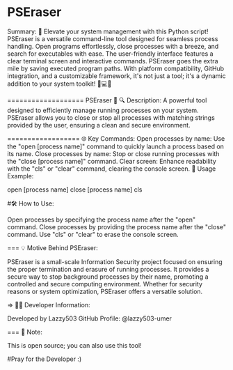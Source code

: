 PSEraser
==========

Summary:
🚀 Elevate your system management with this Python script! PSEraser is a versatile command-line tool designed for seamless process handling. Open programs effortlessly, close processes with a breeze, and search for executables with ease. The user-friendly interface features a clear terminal screen and interactive commands. PSEraser goes the extra mile by saving executed program paths. With platform compatibility, GitHub integration, and a customizable framework, it's not just a tool; it's a dynamic addition to your system toolkit! 🔧💻✨

===================
PSEraser 🚀
🔍 Description:
A powerful tool designed to efficiently manage running processes on your system. PSEraser allows you to close or stop all processes with matching strings provided by the user, ensuring a clean and secure environment.

==================
🌐 Key Commands:
Open processes by name: Use the "open [process name]" command to quickly launch a process based on its name.
Close processes by name: Stop or close running processes with the "close [process name]" command.
Clear screen: Enhance readability with the "cls" or "clear" command, clearing the console screen.
📌 Usage Example:


open [process name]
close [process name]
cls


#🛠️ How to Use:

Open processes by specifying the process name after the "open" command.
Close processes by providing the process name after the "close" command.
Use "cls" or "clear" to erase the console screen.

===
💡 Motive Behind PSEraser:

PSEraser is a small-scale Information Security project focused on ensuring the proper termination and erasure of running processes. It provides a secure way to stop background processes by their name, promoting a controlled and secure computing environment. Whether for security reasons or system optimization, PSEraser offers a versatile solution.

=>
👨‍💻 Developer Information:

Developed by Lazzy503
GitHub Profile: @lazzy503-umer

===
🚧 Note:

This is open source; you can also use this tool!

#Pray for the Developer :)

